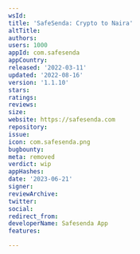 ```yaml
---
wsId: 
title: 'SafeSenda: Crypto to Naira'
altTitle: 
authors: 
users: 1000
appId: com.safesenda
appCountry: 
released: '2022-03-11'
updated: '2022-08-16'
version: '1.1.10'
stars: 
ratings: 
reviews: 
size: 
website: https://safesenda.com
repository: 
issue: 
icon: com.safesenda.png
bugbounty: 
meta: removed
verdict: wip
appHashes: 
date: '2023-06-21'
signer: 
reviewArchive: 
twitter: 
social: 
redirect_from: 
developerName: Safesenda App
features: 

---
```


